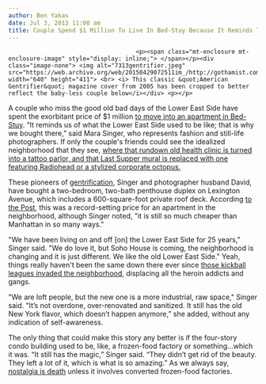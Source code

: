 ```yaml
---
author: Ben Yakas
date: Jul 3, 2013 11:00 am
title: Couple Spend $1 Million To Live In Bed-Stuy Because It Reminds Them Of Gritty LES
---
```


	
										<p><span class="mt-enclosure mt-enclosure-image" style="display: inline;"> </span></p><div class="image-none"> <img alt="7313gentrifier.jpeg" src="https://web.archive.org/web/20150429072511im_/http://gothamist.com/attachments/byakas/7313gentrifier.jpeg" width="640" height="411"> <br> <i> This classic &quot;American Gentrifier&quot; magazine cover from 2005 has been cropped to better reflect the baby-less couple below</i></div> <p></p>

<p>A couple who miss the good old bad days of the Lower East Side have spent the exorbitant price of $1 million <a href="https://web.archive.org/web/20150429072511/http://www.nypost.com/p/news/local/lower_east_stuy_FwM5GQXQ9IEcIUF8rSmUiI">to move into an apartment in Bed-Stuy</a>. &#x201C;It reminds us of what the Lower East Side used to be like; that is why we bought there,&#x201D; said Mara Singer, who represents fashion and still-life photographers. If only the couple&apos;s friends could see the idealized neighborhood that they see, <a href="https://web.archive.org/web/20150429072511/http://www.theonion.com/articles/sometimes-i-feel-like-im-the-only-one-trying-to-ge,11249/">where that rundown old health clinic is turned into a tattoo parlor, and that Last Supper mural is replaced with one featuring Radiohead or a stylized corporate octopus.</a></p>

<p>These pioneers of <a href="https://web.archive.org/web/20150429072511/http://gothamist.com/tags/gentrification">gentrification</a>, Singer and photographer husband David, have bought a two-bedroom, two-bath penthouse duplex on Lexington Avenue, which includes a 600-square-foot private roof deck. According <a href="https://web.archive.org/web/20150429072511/http://www.nypost.com/p/news/local/lower_east_stuy_FwM5GQXQ9IEcIUF8rSmUiI">to the Post</a>, this was a record-setting price for an apartment in the neighborhood, although Singer noted, &quot;it is still so much cheaper than Manhattan in so many ways.&quot; </p>

<p>&quot;We have been living on and off [on] the Lower East Side for 25 years,&quot; Singer said. &quot;We do love it, but Soho House is coming, the neighborhood is changing and it is just different. We like the old Lower East Side.&quot; Yeah, things really haven&apos;t been the same down there ever since <a href="https://web.archive.org/web/20150429072511/http://gothamist.com/2013/06/05/les_residents_say_adult_kickball_le.php">those kickball leagues invaded the neighborhood</a>, displacing all the heroin addicts and gangs.</p>

<p>&quot;We are loft people, but the new one is a more industrial, raw space,&quot; Singer said. &quot;It&#x2019;s not overdone, over-renovated and sanitized. It still has the old New York flavor, which doesn&#x2019;t happen anymore,&#x201D; she added, without any indication of self-awareness. </p>

<p>The only thing that could make this story any better is if the four-story condo building used to be, like, a frozen-food factory or something...which it was. &#x201C;It still has the magic,&#x201D; Singer said. &#x201C;They didn&#x2019;t get rid of the beauty. They left a lot of it, which is what is so amazing.&#x201D; As we always say, <a href="https://web.archive.org/web/20150429072511/https://twitter.com/jakedobkin/status/340548227067674624">nostalgia is death</a> unless it involves converted frozen-food factories.</p>					
										
									
				